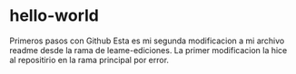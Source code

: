 # hello-world
Primeros pasos con Github
Esta es mi segunda  modificacion a mi archivo readme desde la rama de leame-ediciones. La primer modificacion la hice al repositirio en la rama principal por error.
